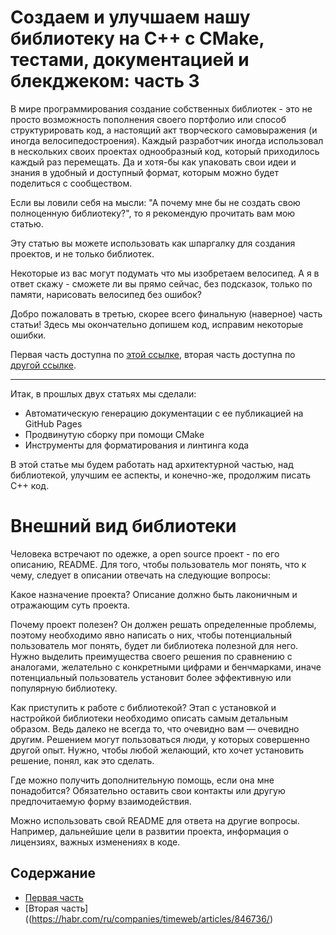 # Создаем и улучшаем нашу библиотеку на C++ с CMake, тестами, документацией и блекджеком: часть 3
В мире программирования создание собственных библиотек - это не просто возможность пополнения своего портфолио или способ структурировать код, а настоящий акт творческого самовыражения (и иногда велосипедостроения). Каждый разработчик иногда использовал в нескольких своих проектах однообразный код, который приходилось каждый раз перемещать. Да и хотя-бы как упаковать свои идеи и знания в удобный и доступный формат, которым можно будет поделиться с сообществом.

Если вы ловили себя на мысли: "А почему мне бы не создать свою полноценную библиотеку?", то я рекомендую прочитать вам мою статью.

Эту статью вы можете использовать как шпаргалку для создания проектов, и не только библиотек.

Некоторые из вас могут подумать что мы изобретаем велосипед. А я в ответ скажу - сможете ли вы прямо сейчас, без подсказок, только по памяти, нарисовать велосипед без ошибок?

Добро пожаловать в третью, скорее всего финальную (наверное) часть статьи! Здесь мы окончательно допишем код, исправим некоторые ошибки.

Первая часть доступна по [этой ссылке](https://habr.com/ru/companies/timeweb/articles/845074/), вторая часть доступна по [другой ссылке](https://habr.com/ru/companies/timeweb/articles/846736/).

---

Итак, в прошлых двух статьях мы сделали:

 + Автоматическую генерацию документации с ее публикацией на GitHub Pages
 + Продвинутую сборку при помощи CMake
 + Инструменты для форматирования и линтинга кода

В этой статье мы будем работать над архитектурной частью, над библиотекой, улучшим ее аспекты, и конечно-же, продолжим писать C++ код.

# Внешний вид библиотеки
Человека встречают по одежке, а open source проект - по его описанию, README. Для того, чтобы пользователь мог понять, что к чему, следует в описании отвечать на следующие вопросы:

Какое назначение проекта? Описание должно быть лаконичным и отражающим суть проекта.

Почему проект полезен? Он должен решать определенные проблемы, поэтому необходимо явно написать о них, чтобы потенциальный пользователь мог понять, будет ли библиотека полезной для него. Нужно выделить преимущества своего решения по сравнению с аналогами, желательно с конкретными цифрами и бенчмарками, иначе потенциальный пользователь установит более эффективную или популярную библиотеку.

Как приступить к работе с библиотекой? Этап с установкой и настройкой библиотеки необходимо описать самым детальным образом. Ведь далеко не всегда то, что очевидно вам — очевидно другим. Решением могут пользоваться люди, у которых совершенно другой опыт. Нужно, чтобы любой желающий, кто хочет установить решение, понял, как это сделать.

Где можно получить дополнительную помощь, если она мне понадобится? Обязательно оставить свои контакты или другую предпочитаемую форму взаимодействия.

Можно использовать свой README для ответа на другие вопросы. Например, дальнейшие цели в развитии проекта, информация о лицензиях, важных изменениях в коде.

## Содержание

 + [Первая часть](https://habr.com/ru/companies/timeweb/articles/845074/)
 + [Вторая часть]((https://habr.com/ru/companies/timeweb/articles/846736/)
